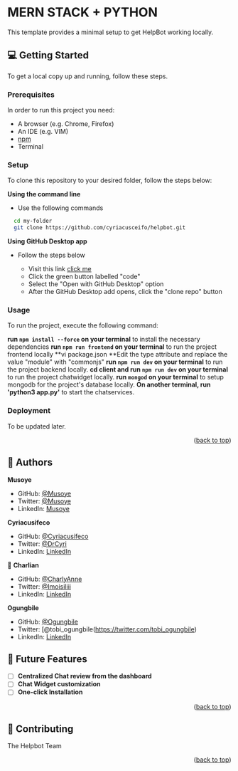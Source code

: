 # MERN STACK + PYTHON

This template provides a minimal setup to get HelpBot working locally.


## 💻 Getting Started <a name="getting-started"></a>

To get a local copy up and running, follow these steps.

### Prerequisites

In order to run this project you need:

- A browser (e.g. Chrome, Firefox)
- An IDE (e.g. VIM)
- [npm](https://nodejs.org/en/)
- Terminal

### Setup

To clone this repository to your desired folder, follow the steps below:

**Using the command line**

- Use the following commands

```sh
  cd my-folder
  git clone https://github.com/cyriacusceifo/helpbot.git
```

**Using GitHub Desktop app**

- Follow the steps below

  - Visit this link [click me](https://github.com/cyriacusceifo/helpbot)
  - Click the green button labelled "code"
  - Select the "Open with GitHub Desktop" option
  - After the GitHub Desktop add opens, click the "clone repo" button

### Usage

To run the project, execute the following command:

**run `npm install --force` on your terminal** to install the necessary dependencies
**run `npm run frontend` on your terminal** to run the project frontend locally
**vi package.json
**Edit the type attribute and replace the value "module" with "commonjs" 
**run `npm run dev` on your terminal** to run the project backend locally.
**cd client and run `npm run dev` on your terminal** to run the project chatwidget locally.
**run `mongod` on your terminal** to setup mongodb for the project's database locally.
**On another terminal, run 'python3 app.py'** to start the chatservices.

### Deployment

To be updated later.

<p align="right">(<a href="#readme-top">back to top</a>)</p>

## 👥 Authors <a name="authors"></a>

**Musoye**

- GitHub: [@Musoye](https://github.com/musoye)
- Twitter: [@Musoye](https://twitter.com/musoye1)
- LinkedIn: [Musoye](https://www.linkedin.com/in/musoye)

 **Cyriacusifeco**

- GitHub: [@Cyriacusifeco](https://github.com/Cyriacusifeco)
- Twitter: [@DrCyri](https://twitter.com/cyriacusifeco)
- LinkedIn: [LinkedIn](https://www.linkedin.com/in/cyriacusifeco)

👤 **Charlian**

- GitHub: [@CharlyAnne](https://github.com/CharlyAnne)
- Twitter: [@Imoisiliii](https://twitter.com/imoisiliii)
- LinkedIn: [LinkedIn](https://www.linkedin.com/in/charlian-imoisili)

 **Ogungbile**

- GitHub: [@Ogungbile](https://github.com/ogungbile)
- Twitter: [@tobi_ogungbile(https://twitter.com/tobi_ogungbile)
- LinkedIn: [LinkedIn](https://www.linkedin.com/in/oluwagbemiga-ogungbile)

## 🔭 Future Features <a name="future-features"></a>

- [ ] **Centralized Chat review from the dashboard**
- [ ] **Chat Widget customization**
- [ ] **One-click Installation**

<p align="right">(<a href="#readme-top">back to top</a>)</p>

## 🤝 Contributing <a name="contributing"></a>

The Helpbot Team

<p align="right">(<a href="#readme-top">back to top</a>)</p>
